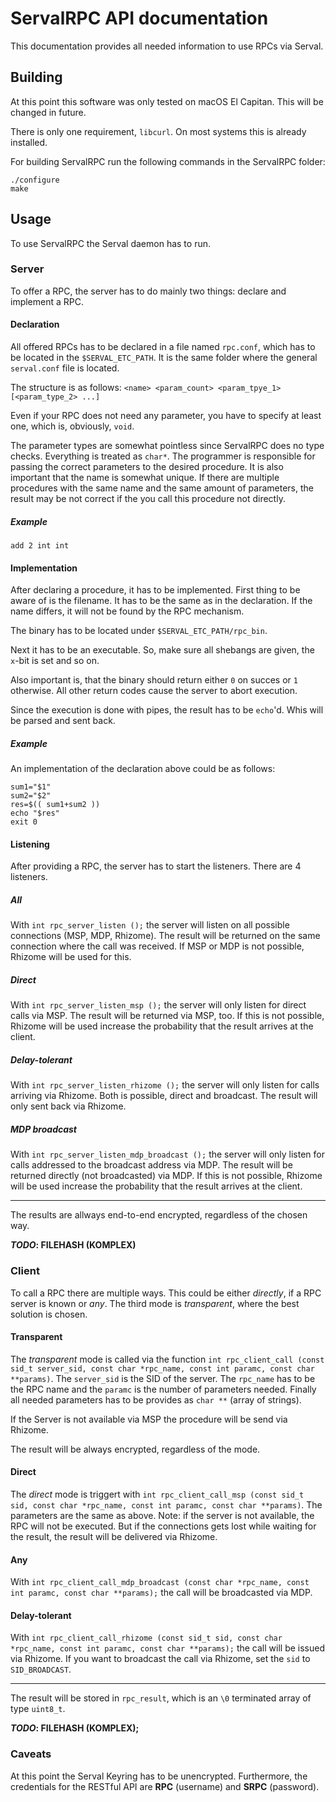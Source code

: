 # ServalRPC API documentation
This documentation provides all needed information to use RPCs via Serval.

## Building
At this point this software was only tested on macOS El Capitan. This will be changed in future.

There is only one requirement, `libcurl`. On most systems this is already installed.

For building ServalRPC run the following commands in the ServalRPC folder:
```
./configure
make
```

## Usage
To use ServalRPC the Serval daemon has to run.

### Server
To offer a RPC, the server has to do mainly two things: declare and implement a RPC.

#### Declaration
All offered RPCs has to be declared in a file named `rpc.conf`, which has to be located in the `$SERVAL_ETC_PATH`. It is the same folder where the general `serval.conf` file is located.

The structure is as follows: `<name> <param_count> <param_tpye_1> [<param_type_2> ...]`

Even if your RPC does not need any parameter, you have to specify at least one, which is, obviously, `void`.

The parameter types are somewhat pointless since ServalRPC does no type checks. Everything is treated as `char*`. The programmer is responsible for passing the correct parameters to the desired procedure. It is also important that the name is somewhat unique. If there are multiple procedures with the same name and the same amount of parameters, the result may be not correct if the you call this procedure not directly.

##### Example
```
add 2 int int
```

#### Implementation
After declaring a procedure, it has to be implemented. First thing to be aware of is the filename. It has to be the same as in the declaration. If the name differs, it will not be found by the RPC mechanism.

The binary has to be located under `$SERVAL_ETC_PATH/rpc_bin`.

Next it has to be an executable. So, make sure all shebangs are given, the `x`-bit is set and so on.

Also important is, that the binary should return either `0` on succes or `1` otherwise. All other return codes cause the server to abort execution.

Since the execution is done with pipes, the result has to be `echo`\'d. Whis will be parsed and sent back.

##### Example
An implementation of the declaration above could be as follows:

```
sum1="$1"
sum2="$2"
res=$(( sum1+sum2 ))
echo "$res"
exit 0
```

#### Listening
After providing a RPC, the server has to start the listeners. There are 4 listeners.

##### All
With `int rpc_server_listen ();` the server will listen on all possible connections (MSP, MDP, Rhizome). The result will be returned on the same connection where the call was received. If MSP or MDP is not possible, Rhizome will be used for this.

##### Direct
With `int rpc_server_listen_msp ();` the server will only listen for direct calls via MSP. The result will be returned via MSP, too. If this is not possible, Rhizome will be used increase the probability that the result arrives at the client.

##### Delay-tolerant
With `int rpc_server_listen_rhizome ();` the server will only listen for calls arriving via Rhizome. Both is possible, direct and broadcast. The result will only sent back via Rhizome.

##### MDP broadcast
With `int rpc_server_listen_mdp_broadcast ();` the server will only listen for calls addressed to the broadcast address via MDP. The result will be returned directly (not broadcasted) via MDP. If this is not possible, Rhizome will be used increase the probability that the result arrives at the client.

---

The results are allways end-to-end encrypted, regardless of the chosen way.

__*TODO*: FILEHASH (KOMPLEX)__

### Client
To call a RPC there are multiple ways. This could be either *directly*, if a RPC server is known or *any*. The third mode is *transparent*, where the best solution is chosen.

#### Transparent
The *transparent* mode is called via the function `int rpc_client_call (const sid_t server_sid, const char *rpc_name, const int paramc, const char **params)`. The `server_sid` is the SID of the server. The `rpc_name` has to be the RPC name and the `paramc` is the number of parameters needed. Finally all needed parameters has to be provides as `char **` (array of strings).

If the Server is not available via MSP the procedure will be send via Rhizome.

The result will be always encrypted, regardless of the mode.

#### Direct
The *direct* mode is triggert with `int rpc_client_call_msp (const sid_t sid, const char *rpc_name, const int paramc, const char **params)`. The parameters are the same as above. Note: if the server is not available, the RPC will not be executed. But if the connections gets lost while waiting for the result, the result will be delivered via Rhizome.

#### Any
With `int rpc_client_call_mdp_broadcast (const char *rpc_name, const int paramc, const char **params);` the call will be broadcasted via MDP.

#### Delay-tolerant
With `int rpc_client_call_rhizome (const sid_t sid, const char *rpc_name, const int paramc, const char **params);` the call will be issued via Rhizome. If you want to broadcast the call via Rhizome, set the `sid` to `SID_BROADCAST`.

---

The result will be stored in `rpc_result`, which is an `\0` terminated array of type `uint8_t`.

__*TODO*: FILEHASH (KOMPLEX);__

### Caveats
At this point the Serval Keyring has to be unencrypted. Furthermore, the credentials for the RESTful API are __RPC__ (username) and __SRPC__ (password).
